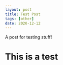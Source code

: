 ```yaml
---
layout: post
title: Test Post
tags: [other]
date: 2020-12-12
---
```


A post for testing stuff!

# This is a test


